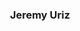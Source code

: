 ### <center>Jeremy Uriz</center>

<!--
**JJURIZ/jjuriz** is a ✨ _special_ ✨ repository because its `README.md` (this file) appears on your GitHub profile.



- 🔭 I’m currently working on an updated site for poet and author Martin Lammon
- 📫 How to reach me: jeremy.uriz@gmail.com
- ⚡ Fun fact: Love Star Trek in all its iterations. Soon will have seen every officially produced episode and movie. 
-->
